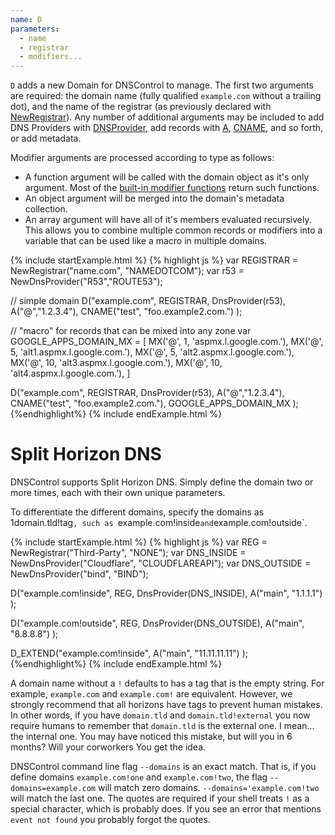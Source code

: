 ```yaml
---
name: D
parameters:
  - name
  - registrar
  - modifiers...
---
```


`D` adds a new Domain for DNSControl to manage. The first two arguments are required: the domain name (fully qualified `example.com` without a trailing dot), and the
name of the registrar (as previously declared with [NewRegistrar](#NewRegistrar)). Any number of additional arguments may be included to add DNS Providers with [DNSProvider](#DNSProvider),
add records with [A](#A), [CNAME](#CNAME), and so forth, or add metadata.

Modifier arguments are processed according to type as follows:

- A function argument will be called with the domain object as it's only argument. Most of the [built-in modifier functions](#domain-modifiers) return such functions.
- An object argument will be merged into the domain's metadata collection.
- An array argument will have all of it's members evaluated recursively. This allows you to combine multiple common records or modifiers into a variable that can
   be used like a macro in multiple domains.

{% include startExample.html %}
{% highlight js %}
var REGISTRAR = NewRegistrar("name.com", "NAMEDOTCOM");
var r53 = NewDnsProvider("R53","ROUTE53");

// simple domain
D("example.com", REGISTRAR, DnsProvider(r53),
  A("@","1.2.3.4"),
  CNAME("test", "foo.example2.com.")
);

// "macro" for records that can be mixed into any zone
var GOOGLE_APPS_DOMAIN_MX = [
    MX('@', 1, 'aspmx.l.google.com.'),
    MX('@', 5, 'alt1.aspmx.l.google.com.'),
    MX('@', 5, 'alt2.aspmx.l.google.com.'),
    MX('@', 10, 'alt3.aspmx.l.google.com.'),
    MX('@', 10, 'alt4.aspmx.l.google.com.'),
]

D("example.com", REGISTRAR, DnsProvider(r53),
  A("@","1.2.3.4"),
  CNAME("test", "foo.example2.com."),
  GOOGLE_APPS_DOMAIN_MX
);
{%endhighlight%}
{% include endExample.html %}


# Split Horizon DNS

DNSControl supports Split Horizon DNS. Simply
define the domain two or more times, each with
their own unique parameters.

To differentiate the different domains, specify the domains as
1domain.tld!tag`, such as `example.com!inside` and
`example.com!outside`.

{% include startExample.html %}
{% highlight js %}
var REG = NewRegistrar("Third-Party", "NONE");
var DNS_INSIDE = NewDnsProvider("Cloudflare", "CLOUDFLAREAPI");
var DNS_OUTSIDE = NewDnsProvider("bind", "BIND");

D("example.com!inside", REG, DnsProvider(DNS_INSIDE),
  A("main", "1.1.1.1")
);

D("example.com!outside", REG, DnsProvider(DNS_OUTSIDE),
  A("main", "8.8.8.8")
);

D_EXTEND("example.com!inside",
  A("main", "11.11.11.11")
);
{%endhighlight%}
{% include endExample.html %}

A domain name without a `!` defaults to has a tag that is the empty
string. For example, `example.com` and `example.com!` are equivalent.
However, we strongly recommend that all horizons have tags to prevent
human mistakes. In other words, if you have `domain.tld` and
`domain.tld!external` you now require humans to remember that
`domain.tld` is the external one.  I mean... the internal one.  You
may have noticed this mistake, but will you in 6 months?  Will your
corworkers You
get the idea.

DNSControl command line flag `--domains` is an exact match. That is,
if you define domains `example.com!one` and `example.com!two`, the
flag `--domains=example.com` will match zero domains.
`--domains='example.com!two` will match the last one.  The quotes are
required if your shell treats `!` as a special character, which is
probably does.  If you see an error that mentions `event not found`
you probably forgot the quotes.
